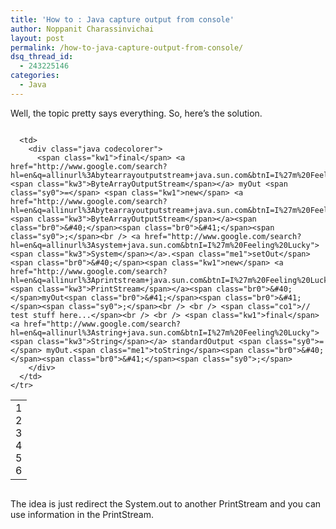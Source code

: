 ```yaml
---
title: 'How to : Java capture output from console'
author: Noppanit Charassinvichai
layout: post
permalink: /how-to-java-capture-output-from-console/
dsq_thread_id:
  - 243225146
categories:
  - Java
---
```

Well, the topic pretty says everything. So, here&#8217;s the solution.

<div class="codecolorer-container java blackboard" style="overflow:auto;white-space:nowrap;width:100%;">
  <table cellspacing="0" cellpadding="0">
    <tr>
      <td class="line-numbers">
        <div>
          1<br />2<br />3<br />4<br />5<br />6<br />
        </div>
      </td>
      
      <td>
        <div class="java codecolorer">
          <span class="kw1">final</span> <a href="http://www.google.com/search?hl=en&q=allinurl%3Abytearrayoutputstream+java.sun.com&btnI=I%27m%20Feeling%20Lucky"><span class="kw3">ByteArrayOutputStream</span></a> myOut <span class="sy0">=</span> <span class="kw1">new</span> <a href="http://www.google.com/search?hl=en&q=allinurl%3Abytearrayoutputstream+java.sun.com&btnI=I%27m%20Feeling%20Lucky"><span class="kw3">ByteArrayOutputStream</span></a><span class="br0">&#40;</span><span class="br0">&#41;</span><span class="sy0">;</span><br /> <a href="http://www.google.com/search?hl=en&q=allinurl%3Asystem+java.sun.com&btnI=I%27m%20Feeling%20Lucky"><span class="kw3">System</span></a>.<span class="me1">setOut</span><span class="br0">&#40;</span><span class="kw1">new</span> <a href="http://www.google.com/search?hl=en&q=allinurl%3Aprintstream+java.sun.com&btnI=I%27m%20Feeling%20Lucky"><span class="kw3">PrintStream</span></a><span class="br0">&#40;</span>myOut<span class="br0">&#41;</span><span class="br0">&#41;</span><span class="sy0">;</span><br /> <br /> <span class="co1">// test stuff here...</span><br /> <br /> <span class="kw1">final</span> <a href="http://www.google.com/search?hl=en&q=allinurl%3Astring+java.sun.com&btnI=I%27m%20Feeling%20Lucky"><span class="kw3">String</span></a> standardOutput <span class="sy0">=</span> myOut.<span class="me1">toString</span><span class="br0">&#40;</span><span class="br0">&#41;</span><span class="sy0">;</span>
        </div>
      </td>
    </tr>
  </table>
</div>

The idea is just redirect the System.out to another PrintStream and you can use information in the PrintStream.